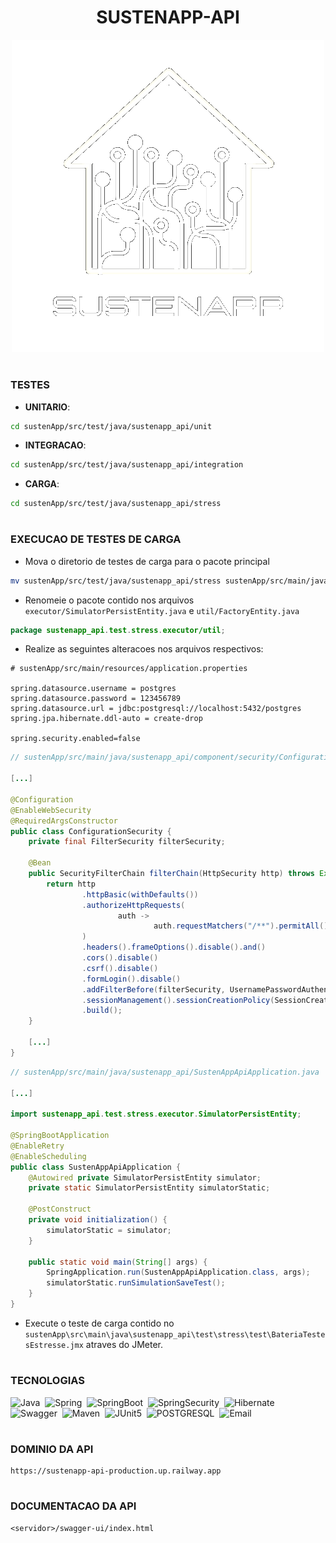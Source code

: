 <h1 align=center>SUSTENAPP-API</h1>

<p align="center">
  <img src="logo_sustenapp.png" width="500">
</p>

#
### TESTES

- <strong>UNITARIO</strong>:
```bash
cd sustenApp/src/test/java/sustenapp_api/unit
```

- <strong>INTEGRACAO</strong>:
```bash
cd sustenApp/src/test/java/sustenapp_api/integration
```

- <strong>CARGA</strong>:
```bash 
cd sustenApp/src/test/java/sustenapp_api/stress
```

#
### EXECUCAO DE TESTES DE CARGA
- Mova o diretorio de testes de carga para o pacote principal

```bash 
mv sustenApp/src/test/java/sustenapp_api/stress sustenApp/src/main/java/sustenapp_api/test/stress
```

- Renomeie o pacote contido nos arquivos `executor/SimulatorPersistEntity.java` e `util/FactoryEntity.java`

```java
package sustenapp_api.test.stress.executor/util;
```

- Realize as seguintes alteracoes nos arquivos respectivos:

```properties
# sustenApp/src/main/resources/application.properties

spring.datasource.username = postgres
spring.datasource.password = 123456789
spring.datasource.url = jdbc:postgresql://localhost:5432/postgres
spring.jpa.hibernate.ddl-auto = create-drop

spring.security.enabled=false
```

```java
// sustenApp/src/main/java/sustenapp_api/component/security/ConfigurationSecurity.java

[...]

@Configuration
@EnableWebSecurity
@RequiredArgsConstructor
public class ConfigurationSecurity {
    private final FilterSecurity filterSecurity;

    @Bean
    public SecurityFilterChain filterChain(HttpSecurity http) throws Exception {
        return http
                .httpBasic(withDefaults())
                .authorizeHttpRequests(
                        auth ->
                                auth.requestMatchers("/**").permitAll()
                )
                .headers().frameOptions().disable().and()
                .cors().disable()
                .csrf().disable()
                .formLogin().disable()
                .addFilterBefore(filterSecurity, UsernamePasswordAuthenticationFilter.class)
                .sessionManagement().sessionCreationPolicy(SessionCreationPolicy.STATELESS).and()
                .build();
    }

    [...]
}
```

```java
// sustenApp/src/main/java/sustenapp_api/SustenAppApiApplication.java

[...]

import sustenapp_api.test.stress.executor.SimulatorPersistEntity;

@SpringBootApplication
@EnableRetry
@EnableScheduling
public class SustenAppApiApplication {
    @Autowired private SimulatorPersistEntity simulator;
    private static SimulatorPersistEntity simulatorStatic;

    @PostConstruct
    private void initialization() {
        simulatorStatic = simulator;
    }

    public static void main(String[] args) {
        SpringApplication.run(SustenAppApiApplication.class, args);
        simulatorStatic.runSimulationSaveTest();
    }
}
```

- Execute o teste de carga contido no `sustenApp\src\main\java\sustenapp_api\test\stress\test\BateriaTestesEstresse.jmx` atraves do JMeter.
    
#
### TECNOLOGIAS

![Java](https://img.shields.io/badge/Java-0D1117?style=for-the-badge&logo=openjdk&logoColor=white&labelColor=0D1117)&nbsp;
![Spring](https://img.shields.io/badge/Spring-0D1117?style=for-the-badge&logo=spring&logoColor=107C10&labelColor=0D1117)&nbsp;
![SpringBoot](https://img.shields.io/badge/Spring_Boot-0D1117?style=for-the-badge&logo=springboot&logoColor=239120&labelColor=0D1117)&nbsp;
![SpringSecurity](https://img.shields.io/badge/Spring_Security-0D1117?style=for-the-badge&logo=Spring-Security&logoColor=239120&labelColor=0D1117)&nbsp;
![Hibernate](https://img.shields.io/badge/Hibernate-0D1117?style=for-the-badge&logo=Hibernate&logoColor=239120&labelColor=0D1117)&nbsp;
![Swagger](https://img.shields.io/badge/Swagger-0D1117?style=for-the-badge&logo=Swagger&logoColor=85EA2D&labelColor=0D1117)&nbsp;
![Maven](https://img.shields.io/badge/apache_maven-0D1117?style=for-the-badge&logo=apachemaven&logoColor=E34F26&labelColor=0D1117)&nbsp;
![JUnit5](https://img.shields.io/badge/Junit5-0D1117?style=for-the-badge&logo=junit5&logoColor=25A162&labelColor=0D1117)&nbsp;
![POSTGRESQL](https://img.shields.io/badge/PostgreSQL-0D1117?style=for-the-badge&logo=postgresql&labelColor=0D1117)&nbsp;
![Email](https://img.shields.io/badge/Gmail-0D1117?style=for-the-badge&logo=gmail&logoColor=D14836&labelColor=0D1117)&nbsp;

#
### DOMINIO DA API

```
https://sustenapp-api-production.up.railway.app
```

#
### DOCUMENTACAO DA API

```
<servidor>/swagger-ui/index.html
```
